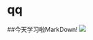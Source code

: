 # qq
##今天学习啦MarkDown!
![](https://qgt-style.oss-cn-hangzhou.aliyuncs.com/newcoursep4/g1/g1-2-2/tenor.gif)
